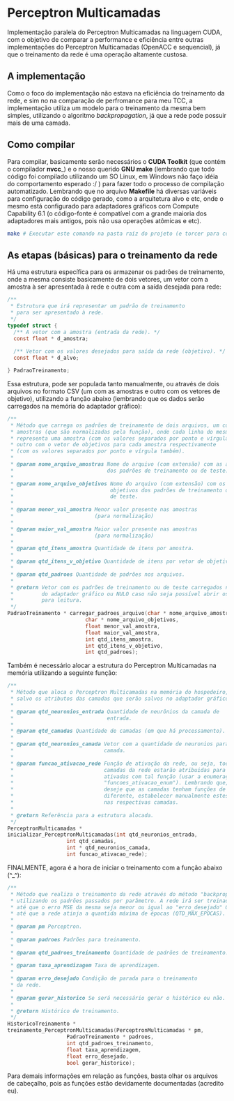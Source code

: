 # Perceptron Multicamadas

Implementação paralela do Perceptron Multicamadas na linguagem CUDA,
com o objetivo de comparar a performance e eficiência entre outras
implementações do Perceptron Multicamadas (OpenACC e sequencial), já
que o treinamento da rede é uma operação altamente custosa.

## A implementação

Como o foco do implementação não estava na eficiência do treinamento
da rede, e sim no na comparação de perfromance para meu TCC, a
implementação utiliza um modelo para o treinamento da mesma bem
simples, utilizando o algoritmo _backpropagation_, já que a rede pode
possuir mais de uma camada.

## Como compilar

Para compilar, basicamente serão necessários o __CUDA Toolkit__ (que
contém o compilador __nvcc___) e o nosso querido __GNU make__
(lembrando que todo código foi compilado utilizando um SO Linux, em
Windows não faço idéia do comportamento esperado :/ ) para fazer todo
o processo de compilação automatizado. Lembrando que no arquivo
__Makefile__ há diversas variáveis para configuração do código gerado,
como a arquitetura alvo e etc, onde o mesmo está configurado para
adaptadores gráficos com Compute Capability 6.1 (o código-fonte é
compatível com a grande maioria dos adaptadores mais antigos, pois não
usa operações atômicas e etc).

```sh
make # Executar este comando na pasta raíz do projeto (e torcer para compilar!)
```

## As etapas (básicas)  para o treinamento da rede

Há uma estrutura específica para os armazenar os padrões de
treinamento, onde a mesma consiste basicamente de dois vetores, um
vetor com a amostra à ser apresentada à rede e outra com a saída
desejada para rede:

```c
/**
 * Estrutura que irá representar um padrão de treinamento
 * para ser apresentado à rede.
 */
typedef struct {
  /** A vetor com a amostra (entrada da rede). */
  const float * d_amostra;
  
  /** Vetor com os valores desejados para saída da rede (objetivo). */
  const float * d_alvo;

} PadraoTreinamento;	
```

Essa estrutura, pode ser populada tanto manualmente, ou através de
dois arquivos no formato CSV (um com as amostras e outro com os
vetores de objetivo), utilizando a função abaixo (lembrando que os
dados serão carregados na memória do adaptador gráfico):

```c
/**
 * Método que carrega os padrões de treinamento de dois arquivos, um com as
 * amostras (que são normalizadas pela função), onde cada linha do mesmo
 * representa uma amostra (com os valores separados por ponto e vírgula ";"), e
 * outro com o vetor de objetivos para cada amostra respectivamente
 * (com os valores separados por ponto e vírgula também).
 *
 * @param nome_arquivo_amostras Nome do arquivo (com extensão) com as amostras
 *                              dos padrões de treinamento ou de teste.
 *
 * @param nome_arquivo_objetivos Nome do arquivo (com extensão) com os
 *                               objetivos dos padrões de treinamento ou
 *                               de teste.
 *
 * @param menor_val_amostra Menor valor presente nas amostras
 *                          (para normalização)
 *
 * @param maior_val_amostra Maior valor presente nas amostras
 *                          (para normalização)
 *
 * @param qtd_itens_amostra Quantidade de itens por amostra.
 *
 * @param qtd_itens_v_objetivo Quantidade de itens por vetor de objetivo.
 *
 * @param qtd_padroes Quantidade de padrões nos arquivos.
 *
 * @return Vetor com os padrões de treinamento ou de teste carregados na memória
 *         do adaptador gráfico ou NULO caso não seja possível abrir os arquivos
 *         para leitura.
 */
PadraoTreinamento * carregar_padroes_arquivo(char * nome_arquivo_amostras,
					     char * nome_arquivo_objetivos,
					     float menor_val_amostra,
					     float maior_val_amostra,
					     int qtd_itens_amostra,
					     int qtd_itens_v_objetivo,
					     int qtd_padroes);
```

Também é necessário alocar a estrutura do Perceptron Multicamadas na
memória utilizando a seguinte função:

```c
/**
 * Método que aloca o Perceptron Multicamadas na memória do hospedeiro,
 * salvo os atributos das camadas que serão salvos no adaptador gráfico.
 *
 * @param qtd_neuronios_entrada Quantidade de neurônios da camada de
 *                              entrada.
 *
 * @param qtd_camadas Quantidade de camadas (em que há processamento).
 *
 * @param qtd_neuronios_camada Vetor com a quantidade de neuronios para cada
 *                             camada.
 * 
 * @param funcao_ativacao_rede Função de ativação da rede, ou seja, todas as
 *                             camadas da rede estarão atribuidas para serem
 *                             ativadas com tal função (usar a enumeração
 *                             "funcoes_ativacao_enum"). Lembrando que, caso se
 *                             deseje que as camadas tenham funções de ativação
 *                             diferente, estabelecer manualmente estes valores
 *                             nas respectivas camadas. 
 *
 * @return Referência para a estrutura alocada.
 */
PerceptronMulticamadas *
inicializar_PerceptronMulticamadas(int qtd_neuronios_entrada,
				   int qtd_camadas,
				   int * qtd_neuronios_camada,
				   int funcao_ativacao_rede);	
```

FINALMENTE, agora é a hora de iniciar o treinamento com a função abaixo (^_^):

```c
/**
 * Método que realiza o treinamento da rede através do método "backpropagation"
 * utilizando os padrões passados por parâmetro. A rede irá ser treinada
 * até que o erro MSE da mesma seja menor ou igual ao "erro_desejado" OU
 * até que a rede atinja a quantida máxima de épocas (QTD_MAX_EPOCAS).
 *
 * @param pm Perceptron.
 *
 * @param padroes Padrões para treinamento.
 *
 * @param qtd_padroes_treinamento Quantidade de padrões de treinamento.
 *
 * @param taxa_aprendizagem Taxa de aprendizagem.
 *
 * @param erro_desejado Condição de parada para o treinamento
 * da rede.
 *
 * @param gerar_historico Se será necessário gerar o histórico ou não.
 *
 * @return Histórico de treinamento.
 */
HistoricoTreinamento *
treinamento_PerceptronMulticamadas(PerceptronMulticamadas * pm,
				   PadraoTreinamento * padroes,
				   int qtd_padroes_treinamento,
				   float taxa_aprendizagem,
				   float erro_desejado,
				   bool gerar_historico);
```

Para demais informações em relação as funções, basta olhar os arquivos
de cabeçalho, pois as funções estão devidamente documentadas (acredito
eu).
